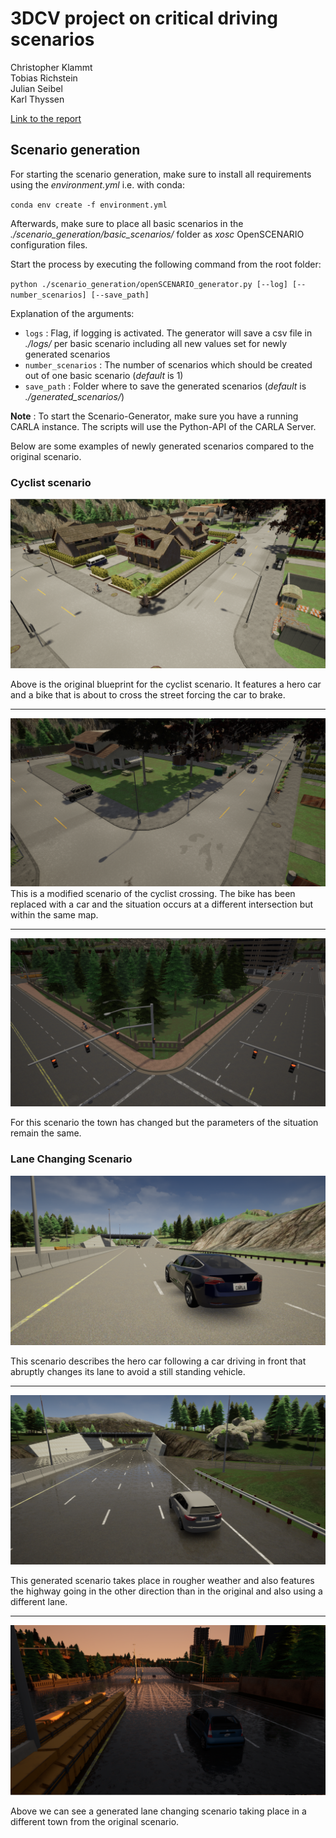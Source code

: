 # 3DCV project on critical driving scenarios

Christopher Klammt  
Tobias Richstein  
Julian Seibel  
Karl Thyssen


[Link to the report](report/report.pdf)


## Scenario generation

For starting the scenario generation, make sure to install all requirements using the *environment.yml* i.e. with conda:

`` conda env create -f environment.yml ``

Afterwards, make sure to place all basic scenarios in the *./scenario_generation/basic_scenarios/* folder as *xosc* OpenSCENARIO configuration files.

Start the process by executing the following command from the root folder:

``python ./scenario_generation/openSCENARIO_generator.py [--log] [--number_scenarios] [--save_path]``

Explanation of the arguments:
* ``logs`` : Flag, if logging is activated. The generator will save a csv file in *./logs/* per basic scenario including all new values set for newly generated scenarios
* ``number_scenarios`` : The number of scenarios which should be created out of one basic scenario (*default* is 1)
* ``save_path`` : Folder where to save the generated scenarios (*default* is *./generated_scenarios/*)

**Note** : To start the Scenario-Generator, make sure you have a running CARLA instance. The scripts will use the Python-API of the CARLA Server.

Below are some examples of newly generated scenarios compared to the original scenario.

### Cyclist scenario
![Original cyclist scenario](report/figures/generated/cyclist_original.PNG)

Above is the original blueprint for the cyclist scenario. It features a hero car and a bike that is about to cross the street forcing the car to brake.

---

![Modified cyclist scenario in same town](report/figures/generated/cyclist_1.PNG)
This is a modified scenario of the cyclist crossing. The bike has been replaced with a car and the situation occurs at a different intersection but within the same map.

---

![Modified cyclist scenario in different town](report/figures/generated/cyclist_2.PNG)

For this scenario the town has changed but the parameters of the situation remain the same.


### Lane Changing Scenario

![Original lane changing scenario](report/figures/generated/lanechange_original.PNG)

This scenario describes the hero car following a car driving in front that abruptly changes its lane to avoid a still standing vehicle.

---

![Modified lane changing scenario in same town](report/figures/generated/lanechange_1.PNG)

This generated scenario takes place in rougher weather and also features the highway going in the other direction than in the original and also using a different lane.

---

![Modified lane changing scenario in a different town](report/figures/generated/lanechange_2.PNG)

Above we can see a generated lane changing scenario taking place in a different town from the original scenario.
